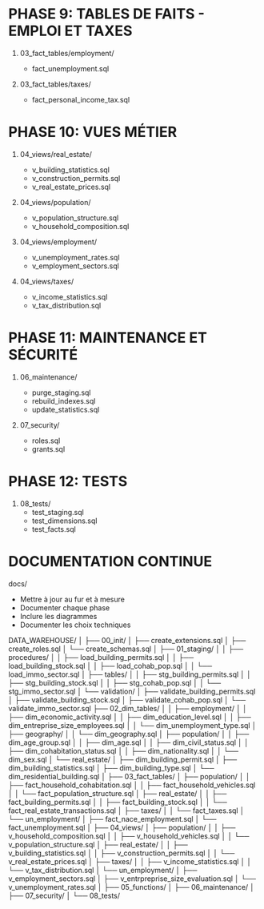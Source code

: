 PHASE 9: TABLES DE FAITS - EMPLOI ET TAXES
========================================
1. 03_fact_tables/employment/
   - fact_unemployment.sql

2. 03_fact_tables/taxes/
   - fact_personal_income_tax.sql

PHASE 10: VUES MÉTIER
========================================
1. 04_views/real_estate/
   - v_building_statistics.sql
   - v_construction_permits.sql
   - v_real_estate_prices.sql

2. 04_views/population/
   - v_population_structure.sql
   - v_household_composition.sql

3. 04_views/employment/
   - v_unemployment_rates.sql
   - v_employment_sectors.sql

4. 04_views/taxes/
   - v_income_statistics.sql
   - v_tax_distribution.sql

PHASE 11: MAINTENANCE ET SÉCURITÉ
========================================
1. 06_maintenance/
   - purge_staging.sql
   - rebuild_indexes.sql
   - update_statistics.sql

2. 07_security/
   - roles.sql
   - grants.sql

PHASE 12: TESTS
========================================
1. 08_tests/
   - test_staging.sql
   - test_dimensions.sql
   - test_facts.sql

DOCUMENTATION CONTINUE
========================================
docs/
  - Mettre à jour au fur et à mesure
  - Documenter chaque phase
  - Inclure les diagrammes
  - Documenter les choix techniques











DATA_WAREHOUSE/
│
├── 00_init/
│   ├── create_extensions.sql
│   ├── create_roles.sql
│   └── create_schemas.sql
│
├── 01_staging/
│
│   ├── procedures/
│   │   ├── load_building_permits.sql
│   │   ├── load_building_stock.sql
│   │   ├── load_cohab_pop.sql
│   │   └── load_immo_sector.sql
│   ├── tables/
│   │   ├── stg_building_permits.sql
│   │   ├── stg_building_stock.sql
│   │   ├── stg_cohab_pop.sql
│   │   └── stg_immo_sector.sql
│   └── validation/
│       ├── validate_building_permits.sql
│       ├── validate_building_stock.sql
│       ├── validate_cohab_pop.sql
│       └── validate_immo_sector.sql
├── 02_dim_tables/
│
│   ├── employment/
│   │   ├── dim_economic_activity.sql
│   │   ├── dim_education_level.sql
│   │   ├── dim_entreprise_size_employees.sql
│   │   └── dim_unemployment_type.sql
│   ├── geography/
│   │   └── dim_geography.sql
│   ├── population/
│   │   ├── dim_age_group.sql
│   │   ├── dim_age.sql
│   │   ├── dim_civil_status.sql
│   │   ├── dim_cohabitation_status.sql
│   │   ├── dim_nationality.sql
│   │   └── dim_sex.sql
│   └── real_estate/
│       ├── dim_building_permit.sql
│       ├── dim_building_statistics.sql
│       ├── dim_building_type.sql
│       └── dim_residential_building.sql
│
├── 03_fact_tables/
│   ├── population/
│   │   ├── fact_household_cohabitation.sql
│   │   ├── fact_household_vehicles.sql
│   │   └── fact_population_structure.sql
│   ├── real_estate/
│   │   ├── fact_building_permits.sql
│   │   ├── fact_building_stock.sql
│   │   └── fact_real_estate_transactions.sql
│   ├── taxes/
│   │   └── fact_taxes.sql
│   └── un_employment/
│       ├── fact_nace_employment.sql
│       └── fact_unemployment.sql
│
├── 04_views/
│   ├── population/
│   │   ├── v_household_composition.sql
│   │   ├── v_household_vehicles.sql
│   │   └── v_population_structure.sql
│   ├── real_estate/
│   │   ├── v_building_statistics.sql
│   │   ├── v_construction_permits.sql
│   │   └── v_real_estate_prices.sql
│   ├── taxes/
│   │   ├── v_income_statistics.sql
│   │   └── v_tax_distribution.sql
│   └── un_employment/
│       ├── v_employment_sectors.sql
│       ├── v_entrpreprise_size_evaluation.sql
│       └── v_unemployment_rates.sql
│
├── 05_functions/
│
├── 06_maintenance/
│
├── 07_security/
│
└── 08_tests/